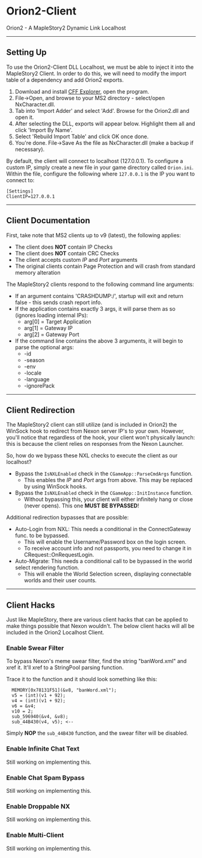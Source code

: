 # Orion2-Client
Orion2 - A MapleStory2 Dynamic Link Localhost

----------------------------------------------------------------------
## Setting Up
To use the Orion2-Client DLL Localhost, we must be able to inject it into the MapleStory2 Client.
In order to do this, we will need to modify the import table of a dependency and add Orion2 exports. 

 1) Download and install [CFF Explorer](http://google.com), open the program.
 2) File->Open, and browse to your MS2 directory - select/open NxCharacter.dll.
 3) Tab into 'Import Adder' and select 'Add'. Browse for the Orion2.dll and open it. 
 4) After selecting the DLL, exports will appear below. Highlight them all and click 'Import By Name'.
 5) Select 'Rebuild Import Table' and click OK once done. 
 6) You're done. File->Save As the file as NxCharacter.dll (make a backup if necessary).

By default, the client will connect to localhost (127.0.0.1). 
To configure a custom IP, simply create a new file in your game directory called `Orion.ini`. 
Within the file, configure the following where `127.0.0.1` is the IP you want to connect to:
```
[Settings]
ClientIP=127.0.0.1
```

----------------------------------------------------------------------
 ## Client Documentation
First, take note that MS2 clients up to v9 (latest), the following applies:
 * The client does **NOT** contain IP Checks
 * The client does **NOT** contain CRC Checks
 * The client accepts custom *IP* and *Port* arguments
 * The original clients contain Page Protection and will crash from standard memory alteration
 
The MapleStory2 clients respond to the following command line arguments:
 * If an argument contains 'CRASHDUMP:/', startup will exit and return false - this sends crash report info.
 * If the application contains exactly 3 args, it will parse them as so (ignores loading internal IPs):
    * arg[0] = Target Application
    * arg[1] = Gateway IP
    * arg[2] = Gateway Port
 * If the command line contains the above 3 arguments, it will begin to parse the optional args:
    * -id
    * -season
    * -env
    * -locale
    * -language
    * -ignorePack
----------------------------------------------------------------------
## Client Redirection
The MapleStory2 client can still utilize (and is included in Orion2) the WinSock hook to redirect from Nexon server IP's to your own. However, you'll notice that regardless of the hook, your client won't physically launch: this is because the client relies on responses from the Nexon Launcher. 

So, how do we bypass these NXL checks to execute the client as our localhost?
 * Bypass the `IsNXLEnabled` check in the `CGameApp::ParseCmdArgs` function.
    * This enables the *IP* and *Port* args from above. This may be replaced by using WinSock hooks.
 * Bypass the `IsNXLEnabled` check in the `CGameApp::InitInstance` function.
    * Without bypassing this, your client will either infinitely hang or close (never opens). This one **MUST BE BYPASSED**!

Additional redirection bypasses that are possible:
  * Auto-Login from NXL: This needs a conditional in the ConnectGateway func. to be bypassed.
      * This will enable the Username/Password box on the login screen.
      * To receive account info and not passports, you need to change it in CRequest::OnRequestLogin.
  * Auto-Migrate: This needs a conditional call to be bypassed in the world select rendering function.
      * This will enable the World Selection screen, displaying connectable worlds and their user counts.
----------------------------------------------------------------------
## Client Hacks
Just like MapleStory, there are various client hacks that can be applied to make things possible that Nexon wouldn't. The below client hacks will all be included in the Orion2 Localhost Client.

### Enable Swear Filter
To bypass Nexon's meme swear filter, find the string "banWord.xml" and xref it. It'll xref to a StringPool parsing function. 

Trace it to the function and it should look something like this: 
```
  MEMORY[0x78131F51](&v8, "banWord.xml");
  v5 = (int)(v1 + 92);
  v4 = (int)(v1 + 92);
  v6 = &v4;
  v10 = 2;
  sub_596940(&v4, &v8);
  sub_44B430(v4, v5); <--
 ```
Simply **NOP** the `sub_44B430` function, and the swear filter will be disabled.

### Enable Infinite Chat Text
Still working on implementing this.

### Enable Chat Spam Bypass
Still working on implementing this.

### Enable Droppable NX
Still working on implementing this.

### Enable Multi-Client
Still working on implementing this.
